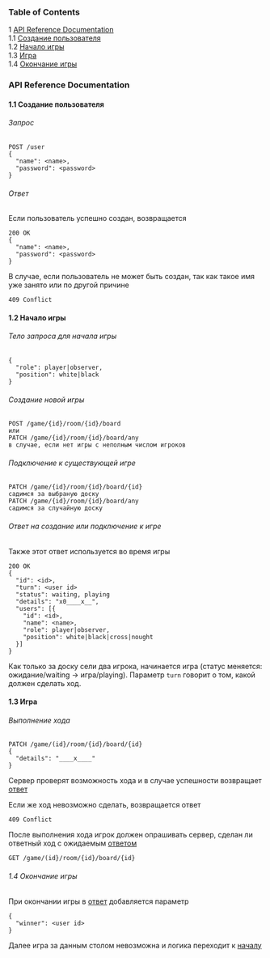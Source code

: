 ### Table of Contents
1 [API Reference Documentation](#api-reference-documentation)  
  1.1 [Создание пользователя](#11-создание-пользователя)    
  1.2 [Начало игры](#12-начало-игры)  
  1.3 [Игра](#13-игра)  
  1.4 [Окончание игры](#14-окончание-игры)  

### API Reference Documentation
#### 1.1 Создание пользователя
###### Запрос
```
POST /user
{
  "name": <name>,
  "password": <password>
}
```
###### Ответ
Если пользователь успешно создан, возвращается
```
200 OK
{
  "name": <name>,
  "password": <password>
}
```

В случае, если пользователь не может быть создан, так как такое имя уже занято или по другой причине
```
409 Conflict
```

#### 1.2 Начало игры

###### Тело запроса для начала игры
```
{
  "role": player|observer,
  "position": white|black
}
```

###### Создание новой игры
```
POST /game/{id}/room/{id}/board
или
PATCH /game/{id}/room/{id}/board/any
в случае, если нет игры с неполным числом игроков
```

######  Подключение к существующей игре
```
PATCH /game/{id}/room/{id}/board/{id}
садимся за выбраную доску
PATCH /game/{id}/room/{id}/board/any
садимся за случайную доску
```

###### Ответ на создание или подключение к игре
Также этот ответ используется во время игры
```
200 OK
{
  "id": <id>,
  "turn": <user id> 
  "status": waiting, playing
  "details": "x0____x__",
  "users": [{
    "id": <id>,
    "name": <name>,
    "role": player|observer,
    "position": white|black|cross|nought
  }]
}
```

Как только за доску сели два игрока, начинается игра (статус меняется: ожидание/waiting -> игра/playing).
Параметр `turn` говорит о том, какой должен сделать ход.

#### 1.3 Игра

###### Выполнение хода
```
PATCH /game/(id}/room/{id}/board/{id}
{
  "details": "____x____"
}
```
Сервер проверят возможность хода и в случае успешности возвращает [ответ](#ответ-на-создание-или-подключение-к-игре)

Если же ход невозможно сделать, возвращается ответ
```
409 Conflict
```

После выполнения хода игрок должен опрашивать сервер, сделан ли ответный ход с ожидаемым [ответом](#ответ-на-создание-или-подключение-к-игре)
```
GET /game/(id}/room/{id}/board/{id}
```

###### 1.4 Окончание игры

При окончании игры в [ответ](#ответ-на-создание-или-подключение-к-игре) добавляется параметр
```
{
  "winner": <user id>
}  
```
Далее игра за данным столом невозможна и логика переходит к [началу](#12-начало-игры)






